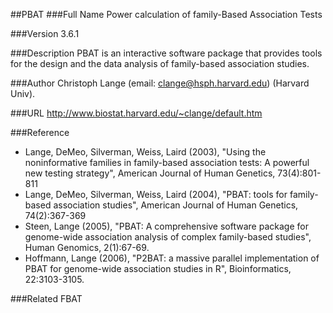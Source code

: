 ##PBAT
###Full Name
Power calculation of family-Based Association Tests

###Version
3.6.1

###Description
PBAT is an interactive software package that provides tools for the design and the data analysis of family-based association studies.

###Author
Christoph Lange (email: clange@hsph.harvard.edu) (Harvard Univ).

###URL
http://www.biostat.harvard.edu/~clange/default.htm

###Reference
* Lange, DeMeo, Silverman, Weiss, Laird (2003), "Using the noninformative families in family-based association tests: A powerful new testing strategy", American Journal of Human Genetics, 73(4):801-811
* Lange, DeMeo, Silverman, Weiss, Laird (2004), "PBAT: tools for family-based association studies", American Journal of Human Genetics, 74(2):367-369
* Steen, Lange (2005), "PBAT: A comprehensive software package for genome-wide association analysis of complex family-based studies", Human Genomics, 2(1):67-69.
* Hoffmann, Lange (2006), "P2BAT: a massive parallel implementation of PBAT for genome-wide association studies in R", Bioinformatics, 22:3103-3105.

###Related
FBAT


